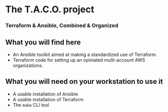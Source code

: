 # The T.A.C.O. project
### Terraform & Ansible, Combined & Organized

## What you will find here

* An Ansible toolkit aimed at making a standardized use of Terraform.
* Terraform code for setting up an opiniated multi-account AWS organizations.

## What you will need on your workstation to use it

* A usable installation of Ansible
* A usable installation of Terraform
* The `make` CLI tool
